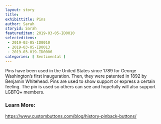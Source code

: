 ```yaml
---
layout: story
title: 
exhibittitle: Pins 
author: Sarah
storyid: Sarah
featureditem: 2019-03-05-ID0010
selecteditems:
 - 2019-03-05-ID0010
 - 2019-03-05-ID0013
 - 2019-03-019-ID0006
categories: [ Sentimental ]
---
```


 Pins have been used in the United States since 1789 for George Washington’s first inauguration. Then, they were patented in 1892 by Benjamin Whitehead. Pins are used to show support or express a certain feeling. The pin is used so others can see and hopefully will also support LGBTQ+ members.

### Learn More:

https://www.custombuttons.com/blog/history-pinback-buttons/
